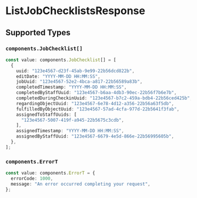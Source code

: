 # ListJobChecklistsResponse


## Supported Types

### `components.JobChecklist[]`

```typescript
const value: components.JobChecklist[] = [
  {
    uuid: "123e4567-d23f-45ab-9e99-22b56dcd822b",
    editDate: "YYYY-MM-DD HH:MM:SS",
    jobUuid: "123e4567-52e2-4bca-a817-22b56589a83b",
    completedTimestamp: "YYYY-MM-DD HH:MM:SS",
    completedByStaffUuid: "123e4567-b6aa-4db3-90ec-22b56f7b6e7b",
    completedDuringCheckinUuid: "123e4567-b7c2-459a-bdb4-22b56ced425b",
    regardingObjectUuid: "123e4567-6e78-4d12-a356-22b56a63f5db",
    fulfilledByObjectUuid: "123e4567-57ad-4cfa-977d-22b5641f3fab",
    assignedToStaffUuids: [
      "123e4567-5007-419f-a945-22b5675c3cdb",
    ],
    assignedTimestamp: "YYYY-MM-DD HH:MM:SS",
    assignedByStaffUuid: "123e4567-6679-4e5d-866e-22b56995605b",
  },
];
```

### `components.ErrorT`

```typescript
const value: components.ErrorT = {
  errorCode: 1000,
  message: "An error occurred completing your request",
};
```

